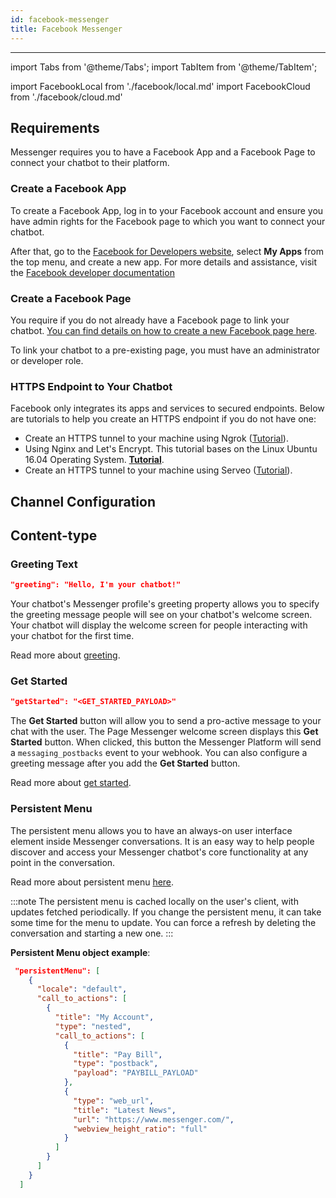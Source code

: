 ```yaml
---
id: facebook-messenger
title: Facebook Messenger
---
```


---

import Tabs from '@theme/Tabs';
import TabItem from '@theme/TabItem';

import FacebookLocal from './facebook/local.md'
import FacebookCloud from './facebook/cloud.md'

## Requirements

Messenger requires you to have a Facebook App and a Facebook Page to connect your chatbot to their platform.

### Create a Facebook App

To create a Facebook App, log in to your Facebook account and ensure you have admin rights for the Facebook page to which you want to connect your chatbot.

After that, go to the [Facebook for Developers website](https://developers.facebook.com/), select **My Apps** from the top menu, and create a new app. For more details and assistance, visit the [Facebook developer documentation](https://developers.facebook.com/docs/development)

### Create a Facebook Page

You require if you do not already have a Facebook page to link your chatbot. [You can find details on how to create a new Facebook page here](https://www.facebook.com/pages/creation/).

To link your chatbot to a pre-existing page, you must have an administrator or developer role.

### HTTPS Endpoint to Your Chatbot

Facebook only integrates its apps and services to secured endpoints. Below are tutorials to help you create an HTTPS endpoint if you do not have one:

- Create an HTTPS tunnel to your machine using Ngrok ([Tutorial](https://api.slack.com/tutorials/tunneling-with-ngrok)).
- Using Nginx and Let's Encrypt. This tutorial bases on the Linux Ubuntu 16.04 Operating System. [**Tutorial**](https://www.digitalocean.com/community/tutorials/how-to-secure-nginx-with-let-s-encrypt-on-ubuntu-16-04).
- Create an HTTPS tunnel to your machine using Serveo ([Tutorial](https://medium.com/automationmaster/how-to-forward-my-local-port-to-public-using-serveo-4979f352a3bf)).

## Channel Configuration

  <Tabs>
  <TabItem value="community" label="Local deployment" default>
  <FacebookLocal/>
  </TabItem>
  <TabItem value="cloud" label="Cloud deployment (beta)">
  <FacebookCloud/>
  </TabItem>
  </Tabs>

## Content-type

### Greeting Text

```json
"greeting": "Hello, I'm your chatbot!"
```

Your chatbot's Messenger profile's greeting property allows you to specify the greeting message people will see on your chatbot's welcome screen. Your chatbot will display the welcome screen for people interacting with your chatbot for the first time.

Read more about [greeting](https://developers.facebook.com/docs/messenger-platform/reference/messenger-profile-api/greeting).

### Get Started

```json
"getStarted": "<GET_STARTED_PAYLOAD>"
```

The **Get Started** button will allow you to send a pro-active message to your chat with the user. The Page Messenger welcome screen displays this **Get Started** button. When clicked, this button the Messenger Platform will send a `messaging_postbacks` event to your webhook. You can also configure a greeting message after you add the **Get Started** button.

Read more about [get started](https://developers.facebook.com/docs/messenger-platform/reference/messenger-profile-api/get-started-button).

### Persistent Menu

The persistent menu allows you to have an always-on user interface element inside Messenger conversations. It is an easy way to help people discover and access your Messenger chatbot's core functionality at any point in the conversation.

Read more about persistent menu [here](https://developers.facebook.com/docs/messenger-platform/send-messages/persistent-menu).

:::note
The persistent menu is cached locally on the user's client, with updates fetched periodically. If you change the persistent menu, it can take some time for the menu to update. You can force a refresh by deleting the conversation and starting a new one.
:::

**Persistent Menu object example**:

```json
 "persistentMenu": [
    {
      "locale": "default",
      "call_to_actions": [
        {
          "title": "My Account",
          "type": "nested",
          "call_to_actions": [
            {
              "title": "Pay Bill",
              "type": "postback",
              "payload": "PAYBILL_PAYLOAD"
            },
            {
              "type": "web_url",
              "title": "Latest News",
              "url": "https://www.messenger.com/",
              "webview_height_ratio": "full"
            }
          ]
        }
      ]
    }
  ]
```
